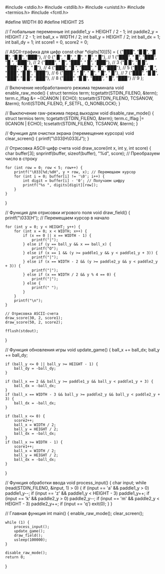 #include <stdio.h>
#include <stdlib.h>
#include <unistd.h>
#include <termios.h>
#include <fcntl.h>

#define WIDTH 80
#define HEIGHT 25

// Глобальные переменные
int paddle1_y = HEIGHT / 2 - 1;
int paddle2_y = HEIGHT / 2 - 1;
int ball_x = WIDTH / 2;
int ball_y = HEIGHT / 2;
int ball_dx = 1;
int ball_dy = 1;
int score1 = 0, score2 = 0;

// ASCII-графика для цифр
const char *digits[10][5] = {
    {"███", "█ █", "█ █", "█ █", "███"}, // 0
    {"  █", "  █", "  █", "  █", "  █"}, // 1
    {"███", "  █", "███", "█  ", "███"}, // 2
    {"███", "  █", "███", "  █", "███"}, // 3
    {"█ █", "█ █", "███", "  █", "  █"}, // 4
    {"███", "█  ", "███", "  █", "███"}, // 5
    {"███", "█  ", "███", "█ █", "███"}, // 6
    {"███", "  █", "  █", "  █", "  █"}, // 7
    {"███", "█ █", "███", "█ █", "███"}, // 8
    {"███", "█ █", "███", "  █", "███"}  // 9
};

// Включение необработанного режима терминала
void enable_raw_mode() {
    struct termios term;
    tcgetattr(STDIN_FILENO, &term);
    term.c_lflag &= ~(ICANON | ECHO);
    tcsetattr(STDIN_FILENO, TCSANOW, &term);
    fcntl(STDIN_FILENO, F_SETFL, O_NONBLOCK);
}

// Выключение raw-режима перед выходом
void disable_raw_mode() {
    struct termios term;
    tcgetattr(STDIN_FILENO, &term);
    term.c_lflag |= (ICANON | ECHO);
    tcsetattr(STDIN_FILENO, TCSANOW, &term);
}

// Функция для очистки экрана (перемещение курсора)
void clear_screen() {
    printf("\033[H\033[J");
}

// Отрисовка ASCII-цифр счета
void draw_score(int x, int y, int score) {
    char buffer[3];
    snprintf(buffer, sizeof(buffer), "%d", score); // Преобразуем число в строку

    for (int row = 0; row < 5; row++) {
        printf("\033[%d;%dH", y + row, x); // Перемещаем курсор
        for (int i = 0; buffer[i] != '\0'; i++) {
            int digit = buffer[i] - '0'; // Получаем цифру
            printf("%s ", digits[digit][row]);
        }
    }
}

// Функция для отрисовки игрового поля
void draw_field() {
    printf("\033[H"); // Перемещаем курсор в начало

    for (int y = 0; y < HEIGHT; y++) {
        for (int x = 0; x < WIDTH; x++) {
            if (x == 0 || x == WIDTH - 1) {
                printf("|");
            } else if (y == ball_y && x == ball_x) {
                printf("O");
            } else if (x == 1 && (y >= paddle1_y && y < paddle1_y + 3)) {
                printf("|");
            } else if (x == WIDTH - 2 && (y >= paddle2_y && y < paddle2_y + 3)) {
                printf("|");
            } else if (x == WIDTH / 2 && y % 4 == 0) {
                printf("|");
            } else {
                printf(" ");
            }
        }
        printf("\n");
    }

    // Отрисовка ASCII-счета
    draw_score(30, 2, score1);
    draw_score(50, 2, score2);

    fflush(stdout);
}

// Функция обновления игры
void update_game() {
    ball_x += ball_dx;
    ball_y += ball_dy;

    if (ball_y <= 0 || ball_y >= HEIGHT - 1) {
        ball_dy = -ball_dy;
    }

    if (ball_x == 2 && ball_y >= paddle1_y && ball_y < paddle1_y + 3) {
        ball_dx = -ball_dx;
    }
    if (ball_x == WIDTH - 3 && ball_y >= paddle2_y && ball_y < paddle2_y + 3) {
        ball_dx = -ball_dx;
    }

    if (ball_x <= 0) {
        score2++;
        ball_x = WIDTH / 2;
        ball_y = HEIGHT / 2;
        ball_dx = -ball_dx;
    }
    if (ball_x >= WIDTH - 1) {
        score1++;
        ball_x = WIDTH / 2;
        ball_y = HEIGHT / 2;
        ball_dx = -ball_dx;
    }
}

// Функция обработки ввода
void process_input() {
    char input;
    while (read(STDIN_FILENO, &input, 1) > 0) {
        if (input == 'a' && paddle1_y > 0) paddle1_y--;
        if (input == 'z' && paddle1_y < HEIGHT - 3) paddle1_y++;
        if (input == 'k' && paddle2_y > 0) paddle2_y--;
        if (input == 'm' && paddle2_y < HEIGHT - 3) paddle2_y++;
        if (input == 'q') exit(0);
    }
}

// Главная функция
int main() {
    enable_raw_mode();
    clear_screen();
    
    while (1) {
        process_input();
        update_game();
        draw_field();
        usleep(100000);
    }

    disable_raw_mode();
    return 0;
}
